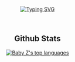 <div align="center">
<BR>

[![Typing SVG](https://readme-typing-svg.demolab.com?font=Beba&size=37&duration=3000&pause=1000&color=7289DA&center=true&vCenter=true&width=435&lines=Hey+Im+Galaxyy)](https://git.io/typing-svg)
</div>
<tr>
<BR>
<h2 align="center">Github Stats</h2>
<div align="center">

[![Baby Z's top languages](https://github-readme-stats.vercel.app/api/top-langs/?username=Galaxyy2&theme=discord_old_blurple)](https://github.com/Galaxyy2)
  </BR>

</div>
